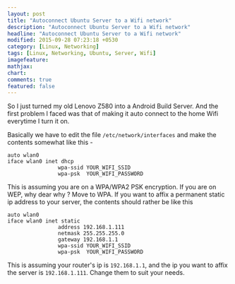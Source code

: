 ```yaml
---
layout: post
title: "Autoconnect Ubuntu Server to a Wifi network"
description: "Autoconnect Ubuntu Server to a Wifi network"
headline: "Autoconnect Ubuntu Server to a Wifi network"
modified: 2015-09-28 07:23:18 +0530
category: [Linux, Networking]
tags: [Linux, Networking, Ubuntu, Server, Wifi]
imagefeature: 
mathjax: 
chart: 
comments: true
featured: false
---
```


So I just turned my old Lenovo Z580 into a Android Build Server. And the first problem I faced was that of making it auto connect to the home Wifi everytime I turn it on. 

Basically we have to edit the file `/etc/network/interfaces` and make the contents somewhat like this - 

```
auto wlan0
iface wlan0 inet dhcp 
                wpa-ssid YOUR_WIFI_SSID
                wpa-psk  YOUR_WIFI_PASSWORD
```

This is assuming you are on a WPA/WPA2 PSK encryption. If you are on WEP, why dear why ? Move to WPA. 
If you want to affix a permanent static ip address to your server, the contents should rather be like this 


```
auto wlan0
iface wlan0 inet static
				address 192.168.1.111
				netmask 255.255.255.0
				gateway 192.168.1.1
                wpa-ssid YOUR_WIFI_SSID
                wpa-psk  YOUR_WIFI_PASSWORD
```

This is assuming your router's ip is `192.168.1.1`, and the ip you want to affix the server is `192.168.1.111`. Change them to suit your needs. 

